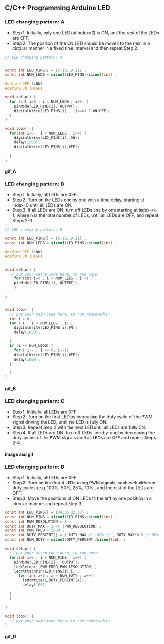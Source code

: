 ## C/C++ Programming Arduino LED

### LED changing pattern: A

- Step 1. Initially, only one LED (at index=0) is ON, and the rest of the LEDs are OFF.
- Step 2. The position of the ON LED should be moved to the next in a circular manner in a fixed time interval and then repeat Step 2.

```c
// LED changing pattern: A


const int LED_PINS[] = {5,18,19,21} ;
const int NUM_LEDS = sizeof(LED_PINS)/sizeof(int) ; 

#define OFF (LOW) 
#define ON (HIGH)

void setup() { 
  for (int i=0 ; i < NUM_LEDS ; i++) {
    pinMode(LED_PINS[i], OUTPUT);
    digitalWrite(LED_PINS[i] , (i==0) ? ON:OFF);
  }
}

void loop() {
  for(int i=0 ; i < NUM_LEDS ; i++) {
    digitalWrite(LED_PINS[i], ON);
    delay(1500);
    digitalWrite(LED_PINS[i],OFF);

  }
}
```

#### gif_A

### LED changing pattern: B

- Step 1. Initially, all LEDs are OFF.
- Step 2. Turn on the LEDs one by one with a time delay, starting at index=0 until all LEDs are ON.
- Step 3. If all LEDs are ON, turn off LEDs one by one starting at index=n-1,  where n is the total number of LEDs, until all LEDs are OFF, and repeat Steps 2-3.

```c
// LED changing pattern: B

const int LED_PINS[] = {5,18,19,21} ;
const int NUM_LEDS = sizeof(LED_PINS)/sizeof(int) ; 

#define OFF (LOW) 
#define ON (HIGH)


void setup() {
  // put your setup code here, to run once:
    for (int i=0 ; i < NUM_LEDS ; i++) {
    pinMode(LED_PINS[i], OUTPUT);
    }

}


void loop() {
  // put your main code here, to run repeatedly:
  int i = 0;
  for ( i ; i < NUM_LEDS ; i++){
    digitalWrite(LED_PINS[i],ON);
    delay(1000);

  }
  if (i == NUM_LEDS) {
    for ( i-- ; i >= 0; i--){
    digitalWrite(LED_PINS[i],OFF);
    delay(1000);
  }

  }
}
```

#### gif_B

### LED changing pattern: C

- Step 1. Initially, all LEDs are OFF.
- Step 2. Turn on the first LED by increasing the duty cycle of the PWM signal driving the LED, until the LED is fully ON.
- Step 3. Repeat Step 2 with the next LED until all LEDs are fully ON.
- Step 4. If all LEDs are ON, turn off LEDs one-by-one by decreasing the duty cycles of the PWM signals until all LEDs are OFF and repeat Steps 2-4.

#### image and gif

### LED changing pattern: D

- Step 1. Initially, all LEDs are OFF.
- Step 2. Turn on the first 4 LEDs using PWM signals, each with different duty cycles (e.g. 100%, 50%, 25%, 10%), and the rest of the LEDs are OFF.
- Step 3. Move the positions of ON LEDs to the left by one position in a circular manner and repeat Step 3.

```c
const int LED_PINS[] = {34,35,32,33} ;
const int NUM_PINS = sizeof(LED_PINS)/sizeof(int) ;
const int PWM_RESOLUTION = 8 ;
const int DUTY_MAX = 1 << (PWM_RESOLUTION) ;
const int PWM_FREQ = 5000 ;
const int DUTY_PERCENT[] = { DUTY_MAX /* 100% */ , DUTY_MAX*0.5 /* 50% */ , DUTY_MAX*0.25 /* 25% */, DUTY_MAX*0.1 /* 10% */ } ;
const int NUM_DUTY = sizeof(DUTY_PERCENT)/sizeof(int) ;

void setup() {
  // put your setup code here, to run once:
  for(int i=0 ; i < NUM_PINS ; i++) {
    pinMode(LED_PINS[i] , OUTPUT);
    ledcSetup(i,PWM_FREQ,PWM_RESOLUTION) ;
    ledcAttachPin(LED_PINS[i],i) ;
      for (int x=0 ; x < NUM_DUTY ; x++){
        ledcWrite(i,DUTY_PERCENT[x]);
        delay(100);

  }
  }
  
}

void loop() {
  // put your main code here, to run repeatedly:
}

```

#### gif_D





